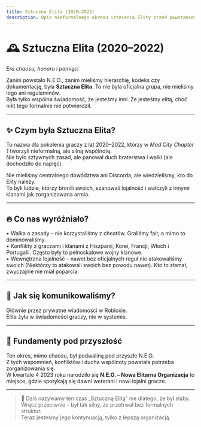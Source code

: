 ```yaml
---
title: Sztuczna Elita (2020–2022)
description: Opis nieformalnego okresu istnienia Elity przed powstaniem N.E.O.
---
```


# 🕰️ Sztuczna Elita (2020–2022)  
*Era chaosu, honoru i pamięci*

Zanim powstało N.E.O., zanim mieliśmy hierarchię, kodeks czy dokumentację, była **Sztuczna Elita**. To nie była oficjalna grupa, nie mieliśmy logo ani regulaminów.  
Była tylko wspólna świadomość, że jesteśmy inni. Że jesteśmy elitą, choć nikt tego formalnie nie potwierdził.

---

## ✨ Czym była Sztuczna Elita?

To nazwa dla pokolenia graczy z lat 2020–2022, którzy w *Mad City Chapter 1* tworzyli nieformalną, ale silną wspólnotę.  
Nie było sztywnych zasad, ale panował duch braterstwa i walki (ale dochodziło do napięć).

Nie mieliśmy centralnego dowództwa ani Discorda, ale wiedzieliśmy, kto do Elity należy.  
To byli ludzie, którzy bronili swoich, szanowali lojalność i walczyli z innymi klanami jak zorganizowana armia.

---

## 🔥 Co nas wyróżniało?

• Walka o zasady – nie korzystaliśmy z cheatów. Graliśmy fair, a mimo to dominowaliśmy.  
• Konflikty z graczami i klanami z Hiszpanii, Korei, Francji, Włoch i Portugalii. Często były to pełnoskalowe wojny klanowe.  
• Wewnętrzna lojalność – nawet bez oficjalnych reguł nie atakowaliśmy swoich (Niektórzy to atakowali swoich bez powodu nawet). Kto to złamał, zwyczajnie nie miał poparcia.

---

## 🧠 Jak się komunikowaliśmy?

Głównie przez prywatne wiadomości w Robloxie.  
Elita żyła w świadomości graczy, nie w systemie.

---

## 🧱 Fundamenty pod przyszłość

Ten okres, mimo chaosu, był podwaliną pod przyszłe N.E.O.  
Z tych wspomnień, konfliktów i ducha wspólnoty powstała potrzeba zorganizowania się.  
W kwartale 4 2023 roku narodziło się **N.E.O. – Nowa Elitarna Organizacja** to miejsce, gdzie spotykają się dawni weterani i nowi lojalni gracze.

---

> 📜 Dziś nazywamy ten czas „Sztuczną Elitą” nie dlatego, że był słaby.  
> Wręcz przeciwnie – był tak silny, że przetrwał bez formalnych struktur.  
> Teraz jesteśmy jego kontynuacją, tylko z lepszą organizacją.

